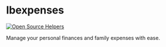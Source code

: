# Ibexpenses
[![Open Source Helpers](https://www.codetriage.com/mjawaids/ibexpenses/badges/users.svg)](https://www.codetriage.com/mjawaids/ibexpenses)

Manage your personal finances and family expenses with ease.
